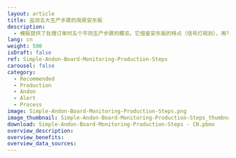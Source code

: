 ```yaml
---
layout: article
title: 监测五大生产步骤的简易安东板
description: 
  - 模板提供了处理订单时五个不同生产步骤的概览。它借鉴安东板的特点（信号灯规则），用不同的颜色表示各个工作站的状态。因此，您一眼就可以看出生产线中哪一站点运行正常，哪一站点出现故障，故障发生了多长时间。另外，订单状态也是实时显示。移除已有的定时器脚本，然后添加自己的数据源，即可使其满足您的需求。
lang: cn
weight: 500
isDraft: false
ref: Simple-Andon-Board-Monitoring-Production-Steps
carousel: false
category:
  - Recommended
  - Production
  - Andon
  - Alert
  - Process
image: Simple-Andon-Board-Monitoring-Production-Steps.png
image_thumbnail: Simple-Andon-Board-Monitoring-Production-Steps_thumbnail.png
download: Simple-Andon-Board-Monitoring-Production-Steps - CN.pbmx
overview_description:
overview_benefits:
overview_data_sources:
---
```

